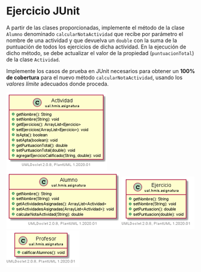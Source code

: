 # Ejercicio JUnit

A partir de las clases proporcionadas, implemente el método de la clase `Alumno` denominado `calcularNotaActividad` que recibe por parámetro el nombre de una actividad y que devuelva un `double` con la suma de la puntuación de todos los ejercicios de dicha actividad. En la ejecución de dicho método, se debe actualizar el valor de la propiedad (`puntuacionTotal`) de la clase `Actividad`.

Implemente los casos de prueba en JUnit necesarios para obtener un **100% de cobertura** para el nuevo método `calcularNotaActividad`, usando los *valores límite* adecuados donde proceda.

![Actividad](EvaluarEjercicios/uml/ual.hmis.asignatura.Actividad.png)
![Alumno](EvaluarEjercicios/uml/ual.hmis.asignatura.Alumno.png)
![Ejercicio](EvaluarEjercicios/uml/ual.hmis.asignatura.Ejercicio.png)
![Profesor](EvaluarEjercicios/uml/ual.hmis.asignatura.Profesor.png)